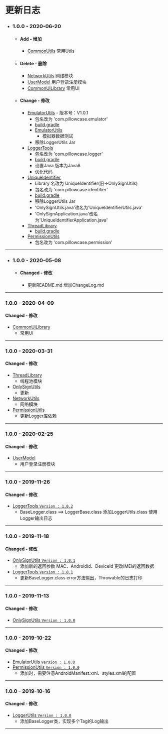 # 更新日志
- ### 1.0.0 - 2020-06-20
    - #### Add  - 增加
        - [CommonUtils](CommonUtils)  常用Utils
    - #### Delete - 删除
        - [NetworkUtils]() 网络模块
        - [UserModel]()  用户登录注册模块
        - [CommonUiLibrary]() 常用UI
    - #### Change - 修改
        - [EmulatorUtils](EmulatorUtils) - 版本号：V1.0.1
          - 包名改为 'com.pillowcase.emulator'
          - [build.gradle](EmulatorUtils/build.gradle)
          - [EmulatorUtils](EmulatorUtils/src/main/java/com/pillowcase/emulator/EmulatorUtils.java)
            - 模拟器数据测试
          - 移除LoggerUtils Jar
        - [LoggerTools](LoggerTools)
          - 包名改为 'com.pillowcase.logger'
          - [build.gradle](LoggerTools/build.gradle)
          - 设置Java 版本为Java8
          - 优化代码
        - [UniqueIdentifier](UniqueIdentifier)
          - Library 名改为 UniqueIdentifier(旧->OnlySignUtils)
          - 包名改为 'com.pillowcase.identifier'
          - [build.gradle](UniqueIdentifier/build.gradle)
          - 移除LoggerUtils Jar
          - 'OnlySignUtils.java'改名为'UniqueIdentifierUtils.java'
          - 'OnlySignApplication.java'改名为'UniqueIdentifierApplication.java'
        - [ThreadLibrary](ThreadLibrary)
          - [build.gradle](ThreadLibrary/build.gradle)
        - [PermissionUtils](PermissionUtils)
          - 包名改为 'com.pillowcase.permission'
***
- ### 1.0.0 - 2020-05-08
    - #### Changed - 修改
        - 更新README.md 增加ChangeLog.md
***
### 1.0.0 - 2020-04-09
#### Changed - 修改
- [CommonUiLibrary](CommonUiLibrary)
  - 常用UI
***
### 1.0.0 - 2020-03-31
#### Changed - 修改
- [ThreadLibrary](ThreadLibrary)
  - 线程池模块
- [OnlySignUtils](OnlySignUtils)
  - 更新
- [NetworkUtils](NetworkUtils)
  - 网络模块
- [PermissionUtils](PermissionUtils)
  - 更新Logger库依赖
***
### 1.0.0 - 2020-02-25
#### Changed - 修改
- [UserModel](UserModel)
  - 用户登录注册模块
***
### 1.0.0 - 2019-11-26
#### Changed - 修改
- [LoggerTools `Version : 1.0.2`](LoggerTools)
  - BaseLogger.class ==> LoggerBase.class 添加LoggerUtils.class 使用Logger输出日志
***
### 1.0.0 - 2019-11-18
#### Changed - 修改
- [OnlySignUtils `Version : 1.0.1`](OnlySignUtils)
  - 添加新的返回参数 MAC、AndroidId、DeviceId  更改IMEI的返回数据
- [LoggerTools `Version : 1.0.1`](LoggerTools)
  - 更新BaseLogger.class error方法输出，Throwable的日志打印
***
### 1.0.0 - 2019-11-13
#### Changed - 修改
- [OnlySignUtils `Version : 1.0.0`](OnlySignUtils)
***
### 1.0.0 - 2019-10-22
#### Changed - 修改
- [EmulatorUtils `Version : 1.0.0`](EmulatorUtils)
- [PermissionUtils `Version : 1.0.0`](PermissionUtils)
  - 添加时，需要注意AndroidManifest.xml、styles.xml的配置
***
### 1.0.0 - 2019-10-16
#### Changed - 修改
- [LoggerUtils `Version : 1.0.0`](LoggerTools)
  - 添加BaseLogger类，实现多个Tag的Log输出
***

